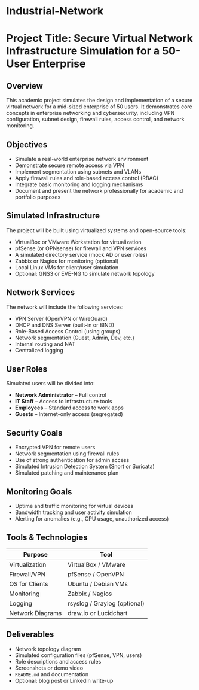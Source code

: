 # Industrial-Network

# Project Title: Secure Virtual Network Infrastructure Simulation for a 50-User Enterprise

## Overview
This academic project simulates the design and implementation of a secure virtual network for a mid-sized enterprise of 50 users. It demonstrates core concepts in enterprise networking and cybersecurity, including VPN configuration, subnet design, firewall rules, access control, and network monitoring.

## Objectives
- Simulate a real-world enterprise network environment
- Demonstrate secure remote access via VPN
- Implement segmentation using subnets and VLANs
- Apply firewall rules and role-based access control (RBAC)
- Integrate basic monitoring and logging mechanisms
- Document and present the network professionally for academic and portfolio purposes

## Simulated Infrastructure
The project will be built using virtualized systems and open-source tools:
- VirtualBox or VMware Workstation for virtualization
- pfSense (or OPNsense) for firewall and VPN services
- A simulated directory service (mock AD or user roles)
- Zabbix or Nagios for monitoring (optional)
- Local Linux VMs for client/user simulation
- Optional: GNS3 or EVE-NG to simulate network topology

## Network Services
The network will include the following services:
- VPN Server (OpenVPN or WireGuard)
- DHCP and DNS Server (built-in or BIND)
- Role-Based Access Control (using groups)
- Network segmentation (Guest, Admin, Dev, etc.)
- Internal routing and NAT
- Centralized logging

## User Roles
Simulated users will be divided into:
- **Network Administrator** – Full control
- **IT Staff** – Access to infrastructure tools
- **Employees** – Standard access to work apps
- **Guests** – Internet-only access (segregated)

## Security Goals
- Encrypted VPN for remote users
- Network segmentation using firewall rules
- Use of strong authentication for admin access
- Simulated Intrusion Detection System (Snort or Suricata)
- Simulated patching and maintenance plan

## Monitoring Goals
- Uptime and traffic monitoring for virtual devices
- Bandwidth tracking and user activity simulation
- Alerting for anomalies (e.g., CPU usage, unauthorized access)

## Tools & Technologies
| Purpose            | Tool                  |
|--------------------|------------------------|
| Virtualization     | VirtualBox / VMware    |
| Firewall/VPN       | pfSense / OpenVPN      |
| OS for Clients     | Ubuntu / Debian VMs    |
| Monitoring         | Zabbix / Nagios        |
| Logging            | rsyslog / Graylog (optional) |
| Network Diagrams   | draw.io or Lucidchart  |

## Deliverables
- Network topology diagram
- Simulated configuration files (pfSense, VPN, users)
- Role descriptions and access rules
- Screenshots or demo video
- `README.md` and documentation
- Optional: blog post or LinkedIn write-up


